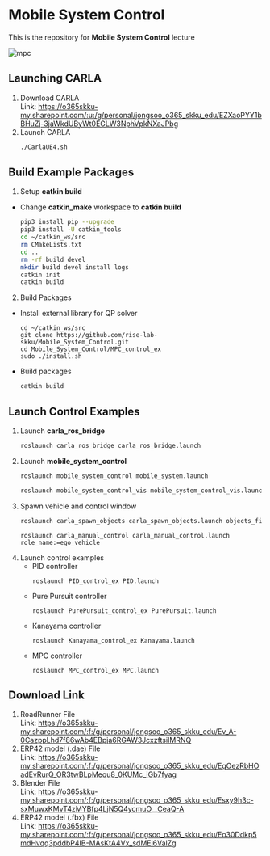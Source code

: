 # Mobile System Control
This is the repository for **Mobile System Control** lecture

   ![mpc](https://github.com/rise-lab-skku/Mobile_System_Control/assets/80592399/8638328b-c6c6-4007-86b4-e025b3875c0c)

## Launching CARLA
1. Download CARLA <br/>
   Link: https://o365skku-my.sharepoint.com/:u:/g/personal/jongsoo_o365_skku_edu/EZXaoPYY1bBHuZj-3jaWkdUByWt0EGLW3NphVpkNXaJPbg<br/>
2. Launch CARLA
    ```sh
    ./CarlaUE4.sh
    ```

## Build Example Packages
1. Setup **catkin build**
* Change **catkin_make** workspace to **catkin build**
    ```sh
    pip3 install pip --upgrade
    pip3 install -U catkin_tools
    cd ~/catkin_ws/src
    rm CMakeLists.txt
    cd ..
    rm -rf build devel
    mkdir build devel install logs
    catkin init
    catkin build
    ```
2. Build Packages
* Install external library for QP solver
    ```
    cd ~/catkin_ws/src
    git clone https://github.com/rise-lab-skku/Mobile_System_Control.git
    cd Mobile_System_Control/MPC_control_ex
    sudo ./install.sh
    ```
* Build packages
    ```sh
    catkin build
    ```
## Launch Control Examples
1. Launch **carla_ros_bridge**
    ```sh
    roslaunch carla_ros_bridge carla_ros_bridge.launch
    ```
2. Launch **mobile_system_control**
    ```sh
    roslaunch mobile_system_control mobile_system.launch
    ```
    ```sh
    roslaunch mobile_system_control_vis mobile_system_control_vis.launch
    ```
3. Spawn vehicle and control window
    ```sh
    roslaunch carla_spawn_objects carla_spawn_objects.launch objects_file_name:=ego
    ```
    ```
    roslaunch carla_manual_control carla_manual_control.launch role_name:=ego_vehicle
    ```
4. Launch control examples
    * PID controller
        ```
        roslaunch PID_control_ex PID.launch
        ```
    * Pure Pursuit controller
        ```
        roslaunch PurePursuit_control_ex PurePursuit.launch
        ```
    * Kanayama controller
        ```
        roslaunch Kanayama_control_ex Kanayama.launch
        ```
    * MPC controller
        ```
        roslaunch MPC_control_ex MPC.launch
        ```
## Download Link
1. RoadRunner File<br/>
   Link: https://o365skku-my.sharepoint.com/:f:/g/personal/jongsoo_o365_skku_edu/Ev_A-0CazppLhd7f86wAb4EBpja6RGAW3JcxzftsiIMRNQ<br/>
2. ERP42 model (.dae) File<br/>
   Link: https://o365skku-my.sharepoint.com/:f:/g/personal/jongsoo_o365_skku_edu/EgOezRbHOadEvRurQ_OR3twBLpMequ8_0KUMc_iGb7fyag<br/>
3. Blender File<br/>
   Link: https://o365skku-my.sharepoint.com/:f:/g/personal/jongsoo_o365_skku_edu/Esxy9h3c-sxMuwxKMvT4zMYBfp4LjN5Q4ycmuO__CeaQ-A<br/>
4. ERP42 model (.fbx) File<br/>
   Link: https://o365skku-my.sharepoint.com/:f:/g/personal/jongsoo_o365_skku_edu/Eo30Ddkp5mdHvqq3pddbP4IB-MAsKtA4Vx_sdMEi6ValZg<br/>
